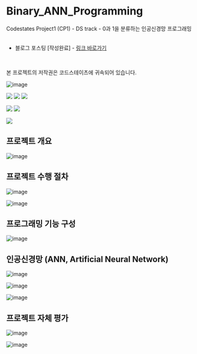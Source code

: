 # Binary_ANN_Programming

Codestates Project1 (CP1) - DS track - 0과 1을 분류하는 인공신경망 프로그래밍
<br>
<br>
- 블로그 포스팅 [작성완료] - [링크 바로가기](https://velog.io/@dankj1991/Codestates-Project-CP1-DS-track-ANNBinaryClassification)
<br>

본 프로젝트의 저작권은 코드스테이츠에 귀속되어 있습니다.

![image](https://user-images.githubusercontent.com/109939415/211750802-cef656bb-1a34-4159-acaf-d733c41e41b2.png)

<img src="https://img.shields.io/badge/Google Colab-F9AB00?style=for-the-badge&logo=Google Colab&logoColor=white"></a>
<img src="https://img.shields.io/badge/Python-3776AB?style=for-the-badge&logo=python&logoColor=white"></a>
<img src="https://img.shields.io/badge/Jupyter-F37626?style=for-the-badge&logo=Jupyter&logoColor=white"></a>

<img src="https://img.shields.io/badge/NumPy-013243?style=for-the-badge&logo=NumPy&logoColor=white"/></a>
<img src="https://img.shields.io/badge/pandas-150458?style=for-the-badge&logo=pandas&logoColor=white"/></a>

<img src="https://img.shields.io/badge/Microsoft PowerPoint-B7472A?style=for-the-badge&logo=Microsoft PowerPoint&logoColor=white"></a>

## 프로젝트 개요

![image](https://user-images.githubusercontent.com/109939415/211750428-c13ff44a-17b9-41a7-81a2-6c4d89f38dde.png)

## 프로젝트 수행 절차

![image](https://user-images.githubusercontent.com/109939415/211751176-01f50e6e-2f6f-4eb0-a23a-ac1cdcf583a3.png)

![image](https://user-images.githubusercontent.com/109939415/211751198-859b3199-03a6-4c43-9a55-a91bbb07697c.png)

## 프로그래밍 기능 구성

![image](https://user-images.githubusercontent.com/109939415/211751414-e46558a0-7ff4-483f-8bab-90f873a8b28b.png)

## 인공신경망 (ANN, Artificial Neural Network)

![image](https://user-images.githubusercontent.com/109939415/211751472-a57cf1d5-8c9c-4fec-977e-b9a03a976197.png)

![image](https://user-images.githubusercontent.com/109939415/211751608-5e4879e0-511a-4c37-8c74-7250dcdbab6a.png)

![image](https://user-images.githubusercontent.com/109939415/211751636-c18bf589-419a-4d5e-9a17-6401903b85a9.png)

## 프로젝트 자체 평가

![image](https://user-images.githubusercontent.com/109939415/211751723-6192ef37-8712-47e8-8b40-0add3521a730.png)

![image](https://user-images.githubusercontent.com/109939415/211751746-fd5dc458-f9a2-4e06-a042-26c5fff88d9c.png)
